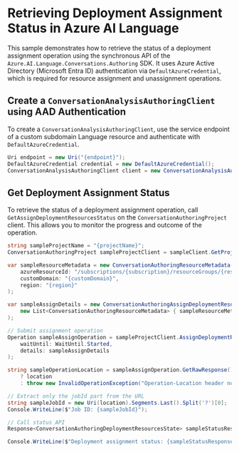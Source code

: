 # Retrieving Deployment Assignment Status in Azure AI Language

This sample demonstrates how to retrieve the status of a deployment assignment operation using the synchronous API of the `Azure.AI.Language.Conversations.Authoring` SDK.
It uses Azure Active Directory (Microsoft Entra ID) authentication via `DefaultAzureCredential`, which is required for resource assignment and unassignment operations.

## Create a `ConversationAnalysisAuthoringClient` using AAD Authentication

To create a `ConversationAnalysisAuthoringClient`, use the service endpoint of a custom subdomain Language resource and authenticate with `DefaultAzureCredential`.

```C# Snippet:AnalyzeConversationAuthoring_CreateWithDefaultAzureCredential
Uri endpoint = new Uri("{endpoint}");
DefaultAzureCredential credential = new DefaultAzureCredential();
ConversationAnalysisAuthoringClient client = new ConversationAnalysisAuthoringClient(endpoint, credential);
```

## Get Deployment Assignment Status

To retrieve the status of a deployment assignment operation, call `GetAssignDeploymentResourcesStatus` on the `ConversationAuthoringProject` client. This allows you to monitor the progress and outcome of the operation.

```C# Snippet:Sample17_ConversationsAuthoring_GetAssignDeploymentResourcesStatus
string sampleProjectName = "{projectName}";
ConversationAuthoringProject sampleProjectClient = sampleClient.GetProject(sampleProjectName);

var sampleResourceMetadata = new ConversationAuthoringResourceMetadata(
    azureResourceId: "/subscriptions/{subscription}/resourceGroups/{resourcegroup}/providers/Microsoft.CognitiveServices/accounts/{sampleAccount}",
    customDomain: "{customDomain}",
    region: "{region}"
);

var sampleAssignDetails = new ConversationAuthoringAssignDeploymentResourcesDetails(
    new List<ConversationAuthoringResourceMetadata> { sampleResourceMetadata }
);

// Submit assignment operation
Operation sampleAssignOperation = sampleProjectClient.AssignDeploymentResources(
    waitUntil: WaitUntil.Started,
    details: sampleAssignDetails
);

string sampleOperationLocation = sampleAssignOperation.GetRawResponse().Headers.TryGetValue("Operation-Location", out var location)
    ? location
    : throw new InvalidOperationException("Operation-Location header not found.");

// Extract only the jobId part from the URL
string sampleJobId = new Uri(location).Segments.Last().Split('?')[0];
Console.WriteLine($"Job ID: {sampleJobId}");

// Call status API
Response<ConversationAuthoringDeploymentResourcesState> sampleStatusResponse = sampleProjectClient.GetAssignDeploymentResourcesStatus(sampleJobId);

Console.WriteLine($"Deployment assignment status: {sampleStatusResponse.Value.Status}");
```
